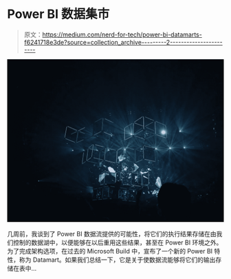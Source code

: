 # Power BI 数据集市

> 原文：<https://medium.com/nerd-for-tech/power-bi-datamarts-f6241718e3de?source=collection_archive---------2----------------------->

![](img/ed3fd52dd4249d2f6376d0b4e133f357.png)

几周前，我谈到了 Power BI 数据流提供的可能性，将它们的执行结果存储在由我们控制的数据湖中，以便能够在以后重用这些结果，甚至在 Power BI 环境之外。为了完成架构选项，在过去的 Microsoft Build 中，宣布了一个新的 Power BI 特性，称为 Datamart。如果我们总结一下，它是关于使数据流能够将它们的输出存储在表中…